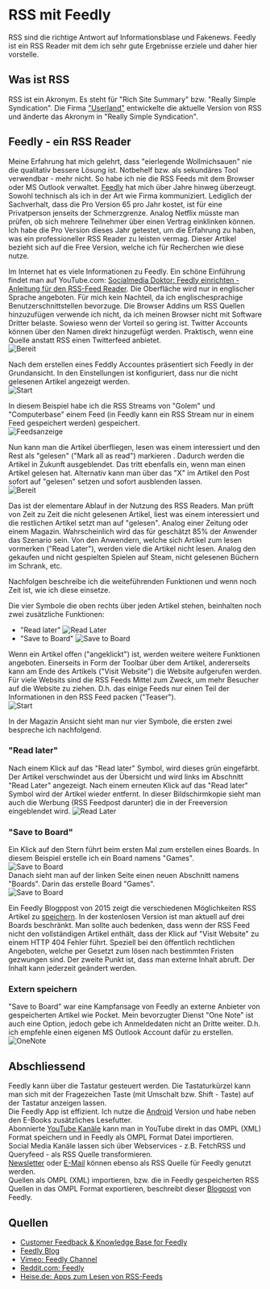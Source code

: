 # RSS mit Feedly

RSS sind die richtige Antwort auf Informationsblase und Fakenews. Feedly ist ein RSS Reader mit dem ich sehr gute Ergebnisse erziele und daher hier vorstelle.  

## Was ist RSS

RSS ist ein Akronym. Es steht für "Rich Site Summary" bzw. "Really Simple Syndication".  Die Firma ["Userland"](http://rss.userland.com) entwickelte die aktuelle Version von RSS und änderte das Akronym in "Really Simple Syndication".  

## Feedly - ein RSS Reader

Meine Erfahrung hat mich gelehrt, dass "eierlegende Wollmichsauen" nie die qualitativ bessere Lösung ist. Notbehelf bzw. als sekundäres Tool verwendbar - mehr nicht. So habe ich nie die RSS Feeds mit dem Browser oder MS Outlook verwaltet. [Feedly](https://feedly.com) hat mich über Jahre hinweg überzeugt. Sowohl technisch als ich in der Art wie Firma kommuniziert. Lediglich der Sachverhalt, dass die Pro Version 65 pro Jahr kostet, ist für eine Privatperson jenseits der Schmerzgrenze. Analog Netflix müsste man prüfen, ob sich mehrere Teilnehmer über einen Vertrag einklinken können. Ich habe die Pro Version dieses Jahr getestet, um die Erfahrung zu haben, was ein professioneller RSS Reader zu leisten vermag. Dieser Artikel bezieht sich auf die Free Version, welche ich für Recherchen wie diese nutze.   

Im Internet hat es viele Informationen zu Feedly. Ein schöne Einführung findet man auf YouTube.com: [Socialmedia Doktor: Feedly einrichten - Anleitung für den RSS-Feed Reader](https://www.youtube.com/watch?v=ULUldWixqzw). Die Oberfläche wird nur in englischer Sprache angeboten. Für mich kein Nachteil, da ich englischesprachige Benutzerschnittstellen bevorzuge. Die Browser Addins um RSS Quellen hinzuzufügen verwende ich nicht, da ich meinen Browser nicht mit Software Dritter belaste. Sowieso wenn der Vorteil so gering ist. Twitter Accounts können über den Namen direkt hinzugefügt werden. Praktisch, wenn eine Quelle anstatt RSS einen Twitterfeed anbietet.  
![Bereit](../images/Feedly/twitter.jpg)  

Nach dem erstellen eines Feddly Accountes präsentiert sich Feedly in der Grundansicht. In den Einstellungen ist konfiguriert, dass nur die nicht gelesenen Artikel angezeigt werden.   
![Start](../images/Feedly/start.jpg)  

In diesem Beispiel habe ich die RSS Streams von "Golem" und "Computerbase" einem Feed (in Feedly kann ein RSS Stream nur in einem Feed gespeichert werden) gespeichert.  
![Feedsanzeige](../images/Feedly/start-1.jpg)  

Nun kann man die Artikel überfliegen, lesen was einem interessiert und den Rest als "gelesen" ("Mark all as read") markieren . Dadurch werden die Artikel in Zukunft ausgeblendet. Das tritt ebenfalls ein, wenn man einen Artikel gelesen hat. Alternativ kann man über das "X" im Artikel den Post sofort auf "gelesen" setzen und sofort ausblenden lassen.  
![Bereit](../images/Feedly/start-2.jpg)  

Das ist der elementare Ablauf in der Nutzung des RSS Readers. Man prüft von Zeit zu Zeit die nicht gelesenen Artikel, liest was einem interessiert und die restlichen Artikel setzt man auf "gelesen". Analog einer Zeitung oder einem Magazin.  Wahrscheinlich wird das für geschätzt 85% der Anwender das Szenario sein. Von den Anwendern, welche sich Artikel zum lesen vormerken ("Read Later"), werden viele die Artikel nicht lesen. Analog den gekaufen und nicht gespielten Spielen auf Steam, nicht gelesenen Büchern im Schrank, etc.  

Nachfolgen beschreibe ich die weiteführenden Funktionen und wenn noch Zeit ist, wie ich diese einsetze.  

Die vier Symbole die oben rechts über jeden Artikel stehen, beinhalten noch zwei zusätzliche Funktionen:  
*  "Read later"     ![Read Later](../images/Feedly/read_later.png)  
*  "Save to Board"  ![Save to Board](../images/Feedly/save_to_board.png)  

Wenn ein Artikel offen ("angeklickt") ist, werden weitere weitere Funktionen angeboten. Einerseits in Form der Toolbar über dem Artikel, andererseits kann am Ende des Artikels ("Visit Website") die Website aufgerufen werden. Für viele Websits sind die RSS Feeds Mittel zum Zweck, um mehr Besucher auf die Website zu ziehen. D.h. das einige Feeds nur einen Teil der Informationen in den RSS Feed packen ("Teaser").  
![Start](../images/Feedly/artikel.jpg)  

In der Magazin Ansicht sieht man nur vier Symbole, die ersten zwei bespreche ich nachfolgend.  

### "Read later"

Nach einem Klick auf das "Read later" Symbol, wird dieses grün eingefärbt. Der Artikel verschwindet aus der Übersicht und wird links im Abschnitt "Read Later" angezeigt. Nach einem erneuten Klick auf das "Read later" Symbol wird der Artikel wieder entfernt. In dieser Bildschirmkopie sieht man auch die Werbung (RSS Feedpost darunter) die in der Freeversion eingeblendet wird.
![Read Later](../images/Feedly/read_later-1.jpg)

### "Save to Board"

Ein Klick auf den Stern führt beim ersten Mal zum erstellen eines Boards. In diesem Beispiel erstelle ich ein Board namens "Games".  
![Save to Board](../images/Feedly/save_to_board-1.jpg)  
Danach sieht man auf der linken Seite einen neuen Abschnitt namens "Boards". Darin das erstelle Board "Games".  
![Save to Board](../images/Feedly/save_to_board-2.jpg)  

Ein Feedly Blogppost von 2015 zeigt die verschiedenen Möglichkeiten RSS Artikel zu [speichern](https://blog.feedly.com/seven-ways-to-save-articles-that-you-read-in-feedly/). In der kostenlosen Version ist man aktuell auf drei Boards beschränkt. Man sollte auch bedenken, dass wenn der RSS Feed nicht den vollständigen Artikel enthält, dass der Klick auf "Visit Website" zu einem HTTP 404 Fehler führt. Speziell bei den öffentlich rechtlichen Angeboten, welche per Gesetzt zum lösen nach bestimmten Fristen gezwungen sind. Der zweite Punkt ist, dass man externe Inhalt abruft. Der Inhalt kann jederzeit geändert werden.

### Extern speichern

"Save to Board" war eine Kampfansage von Feedly an externe Anbieter von gespeicherten Artikel wie Pocket. Mein bevorzugter Dienst "One Note" ist auch eine Option, jedoch gebe ich Anmeldedaten nicht an Dritte weiter. D.h. ich empfehle einen eigenen MS Outlook Account dafür zu erstellen.  
![OneNote](../images/Feedly/onenote.jpg)  

## Abschliessend

Feedly kann über die Tastatur gesteuert werden. Die Tastaturkürzel kann man sich mit der Fragezeichen Taste (mit Umschalt bzw. Shift - Taste) auf der Tastatur anzeigen lassen.  
Die Feedly App ist effizient. Ich nutze die [Android](https://play.google.com/store/apps/details?id=com.devhd.feedly&hl=en_US) Version und habe neben den E-Books zusätzliches Lesefutter.  
Abonnierte [YouTube Kanäle](https://www.youtube.com/subscription_manager) kann man in YouTube direkt in das OMPL (XML) Format speichern und in Feedly als OMPL Format Datei importieren.  
Social Media Kanäle lassen sich über Webservices - z.B. FetchRSS und Queryfeed - als RSS Quelle transformieren.  
[Newsletter](https://www.kill-the-newsletter.com) oder [E-Mail](https://notifier.in/integrations/email-to-rss) können ebenso als RSS Quelle für Feedly genutzt werden.  
Quellen als OMPL (XML) importieren, bzw. die in Feedly gespeicherten RSS Quellen in das OMPL Format exportieren, beschreibt dieser [Blogpost](https://blog.feedly.com/opml/) von Feedly.  


## Quellen
* [Customer Feedback & Knowledge Base for Feedly](https://feedly.uservoice.com)  
* [Feedly Blog](https://blog.feedly.com)  
* [Vimeo: Feedly Channel](https://vimeo.com/feedly) 
* [Reddit.com: Feedly](https://www.reddit.com/r/feedly/) 
* [Heise.de: Apps zum Lesen von RSS-Feeds](https://www.heise.de/select/ix/2018/4/1522551468428043)


